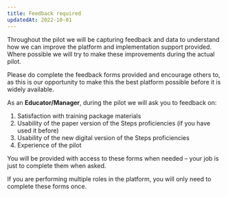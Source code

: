 ```yaml
---
title: Feedback required
updatedAt: 2022-10-01
---
```

Throughout the pilot we will be capturing feedback and data to understand how we can improve the platform and implementation support provided. Where possible we will try to make these improvements during the actual pilot.​

Please do complete the feedback forms provided and encourage others to, as this is our opportunity to make this the best platform possible before it is widely available.  ​

As an **Educator/Manager**, during the pilot we will ask you to feedback on:​

1. Satisfaction with training package materials​
2. Usability of the paper version of the Steps proficiencies (if you have used it before)​
3. Usability of the new digital version of the Steps proficiencies​
4. Experience of the pilot

You will be provided with access to these forms when needed – your job is just to complete them when asked.​

If you are performing multiple roles in the platform, you will only need to complete these forms once.​